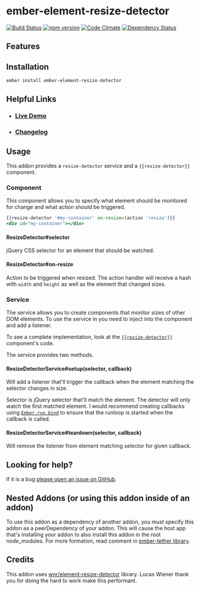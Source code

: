 # ember-element-resize-detector

[![Build Status](https://travis-ci.org/EmberSherpa/ember-element-resize-detector.svg)](https://travis-ci.org/EmberSherpa/ember-element-resize-detector)
[![npm version](https://badge.fury.io/js/ember-element-resize-detector.svg)](http://badge.fury.io/js/ember-element-resize-detector)
[![Code Climate](https://codeclimate.com/github/EmberSherpa/ember-element-resize-detector/badges/gpa.svg)](https://codeclimate.com/github/EmberSherpa/ember-element-resize-detector)
[![Dependency Status](https://david-dm.org/EmberSherpa/ember-element-resize-detector.svg)](https://david-dm.org/EmberSherpa/ember-element-resize-detector)

## Features


## Installation

```
ember install ember-element-resize-detector
```

## Helpful Links

- ### [Live Demo](https://embersherpa.github.io/ember-element-resize-detector)

- ### [Changelog](CHANGELOG.md)

## Usage

This addon provides a `resize-detector` service and a `{{resize-detector}}` component.

### Component

This component allows you to specify what element should be monitored for change and what action should be triggered.

```hbs
{{resize-detector '#my-container' on-resize=(action 'resize')}}
<div id="my-container"></div>
```

#### ResizeDetector#selector

jQuery CSS selector for an element that should be watched.

#### ResizeDetector#on-resize

Action to be triggered when resized. The action handler will receive a hash with `width` and `height` 
as well as the element that changed sizes.


### Service

The service allows you to create components that monitor sizes of other DOM elements. 
To use the service in you need to inject into the component and add a listener.

To see a complete implementation, look at the [`{{resize-detector}}`](/EmberSherpa/ember-element-resize-detector/blob/master/addon/components/resize-detector.js) component's code.

The service provides two methods.

#### ResizeDetectorService#setup(selector, callback)

Will add a listener that'll trigger the callback when the element matching the selector changes in size.

Selector is jQuery selector that'll match the element. The detector will only watch the first matched element. I would recommend creating callbacks using [`Ember.run.bind`](http://emberjs.com/api/classes/Ember.run.html#method_bind) to ensure that
the runloop is started when the callback is called.

#### ResizeDetectorService#teardown(selector, callback)

Will remove the listener from element matching selector for given callback.

## Looking for help?
If it is a bug [please open an issue on GitHub](http://github.com/EmberSherpa/ember-element-resize-detector/issues).

## Nested Addons (or using this addon inside of an addon)

To use this addon as a dependency of another addon, you must specify this addon as a peerDependency of your addon.
This will cause the host app that's installing your addon to also install this addon in the root node_modules.
For more formation, read comment in [ember-tether library](https://github.com/yapplabs/ember-tether#using-ember-tether-in-your-own-addon).

## Credits

This addon uses [wnr/element-resize-detector](https://github.com/wnr/element-resize-detector) library. 
Lucas Wiener thank you for doing the hard to work make this performant. 